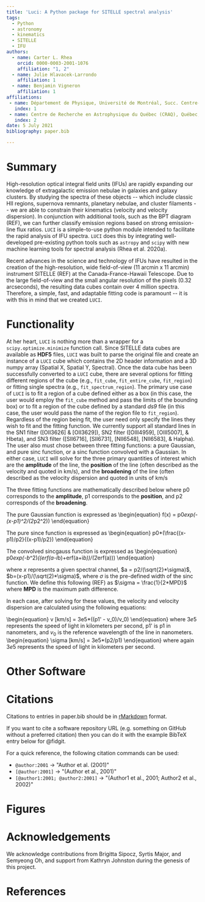 ```yaml
---
title: 'Luci: A Python package for SITELLE spectral analysis'
tags:
  - Python
  - astronomy
  - kinematics
  - SITELLE
  - IFU
authors:
  - name: Carter L. Rhea
    orcid: 0000-0003-2001-1076
    affiliation: "1, 2"
  - name: Julie Hlavacek-Larrondo
    affiliation: 1
  - name: Benjamin Vigneron
    affiliation: 1
affiliations:
 - name: Département de Physique, Université de Montréal, Succ. Centre-Ville, Montréal, Québec, H3C 3J7, Canada
   index: 1
 - name: Centre de Recherche en Astrophysique du Québec (CRAQ), Québec, QC, G1V 0A6, Canada
   index: 2
date: 5 July 2021
bibliography: paper.bib

---
```


# Summary

High-resolution optical integral field units (IFUs) are rapidly expanding our knowledge
of extragalactic emission nebulae in galaxies and galaxy clusters. By studying the spectra
of these objects -- which include classic HII regions, supernova remnants, planetary nebulae,
and cluster filaments -- we are able to constrain their kinematics (velocity and velocity dispersion).
In conjunction with additional tools, such as the BPT diagram (REF), we can further classify
emission regions based on strong emission-line flux ratios. `LUCI` is a simple-to-use python module
intended to facilitate the rapid analysis of IFU spectra. `LUCI` does this by integrating
well-developed pre-existing python tools such as `astropy` and `scipy` with new
machine learning tools for spectral analysis (Rhea et al. 2020a).

Recent advances in the science and technology of IFUs have resulted in the creation
of the high-resolution, wide field-of-view (11 arcmin x 11 arcmin) instrument SITELLE (REF)
at the Canada-France-Hawaii Telescope. Due to the large field-of-view and the small
angular resolution of the pixels (0.32 arcseconds), the resulting data cubes contain
over 4 million spectra. Therefore, a simple, fast, and adaptable fitting code is
paramount -- it is with this in mind that we created `LUCI`.


# Functionality
At her heart, `LUCI` is nothing more than a wrapper for a `scipy.optimize.minimize`
function call. Since SITELLE data cubes are available as **HDF5** files, `LUCI` was built
to parse the original file and create an instance of a `LUCI` cube which contains the 2D header information and
a 3D numpy array (Spatial X, Spatial Y, Spectral). Once the data cube has been successfully converted
to a `LUCI` cube, there are several options for fitting different regions of the cube
(e.g., `fit_cube`, `fit_entire_cube`, `fit_region`) or fitting single spectra (e.g., `fit_spectrum_region`).
The primary use case of `LUCI` is to fit a region of a cube defined either as a box (in this case, the
user would employ the `fit_cube` method and pass the limits of the bounding box) or to
fit a region of the cube defined by a standard *ds9* file (in this case, the user would pass the name of the
region file to `fit_region`). Regardless of the region being fit, the user need only specify the
lines they wish to fit and the fitting function. We currently support all standard lines in
the SN1 filter ([OII3626] & [OII3629]), SN2 filter ([OIII4959], [OIII5007], & Hbeta), and SN3 filter ([SII6716], [SII6731], [NII6548], [NII6583], & Halpha).    
The user also must chose between three fitting functions: a pure Gaussian, and pure sinc function, or a sinc function convolved with a Gaussian.
In either case, `LUCI` will solve for the three primary quantities of interest which are the **amplitude** of the line, the **position** of the line (often described as the velocity and quoted in km/s), and the **broadening** of the line (often described as the velocity dispersion and quoted in units of km/s

The three fitting functions are mathematically described below where p0 corresponds to the **amplitude**, p1 corresponds to the **position**, and p2 corresponds of the **broadening**.

The pure Gaussian function is expressed as
\begin{equation}
    f(x) = p0*exp(-(x-p1)^2/(2*p2^2))
\end{equation}

The pure since function is expressed as
\begin{equation}
    p0*(\frac{(x-p1)/p2}{(x-p1)/p2})
\end{equation}

The convolved sincgauss function is expressed as
\begin{equation}
    p0*exp(-b*^2)*((erf(a-i*b)+erf(a+i*b))/(2*erf(a)))
\end{equation}

where *x* represents a given spectral channel, $a = p2/(\sqrt{2}*\sigma)$, $b=(x-p1)/(\sqrt(2)*\sigma)$, where $\sigma$ is the
pre-defined width of the sinc function. We define this following (REF) as $\sigma = \frac{1}{2*MPD}$ where **MPD** is the maximum path difference.

In each case, after solving for these values, the velocity and velocity dispersion are calculated using the following equations:

\begin{equation}
    v [km/s] = 3e5*((p1' - v_0)/v_0)
\end{equation}
where $3e5$ represents the speed of light in kilometers per second, p1' is p1 in nanometers, and $v_0$ is the reference wavelength of the line in nanometers.
\begin{equation}
    \sigma [km/s] = 3e5*(p2/p1)
\end{equation}
where again $3e5$ represents the speed of light in kilometers per second.


# Other Software


# Citations

Citations to entries in paper.bib should be in
[rMarkdown](http://rmarkdown.rstudio.com/authoring_bibliographies_and_citations.html)
format.

If you want to cite a software repository URL (e.g. something on GitHub without a preferred
citation) then you can do it with the example BibTeX entry below for @fidgit.

For a quick reference, the following citation commands can be used:
- `@author:2001`  ->  "Author et al. (2001)"
- `[@author:2001]` -> "(Author et al., 2001)"
- `[@author1:2001; @author2:2001]` -> "(Author1 et al., 2001; Author2 et al., 2002)"

# Figures




# Acknowledgements

We acknowledge contributions from Brigitta Sipocz, Syrtis Major, and Semyeong
Oh, and support from Kathryn Johnston during the genesis of this project.

# References
